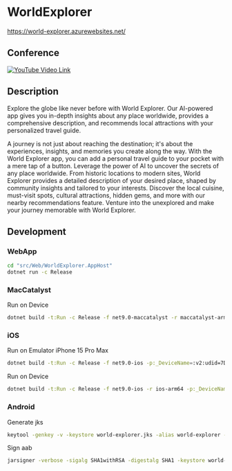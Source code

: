 # WorldExplorer

https://world-explorer.azurewebsites.net/

## Conference
[![YouTube Video Link](https://img.youtube.com/vi/sHVlg8Y6qlU/0.jpg)](https://www.youtube.com/watch?v=sHVlg8Y6qlU)

## Description

Explore the globe like never before with World Explorer. Our AI-powered app gives you in-depth insights about any place worldwide, provides a comprehensive description, and recommends local attractions with your personalized travel guide.

A journey is not just about reaching the destination; it's about the experiences, insights, and memories you create along the way. With the World Explorer app, you can add a personal travel guide to your pocket with a mere tap of a button. Leverage the power of AI to uncover the secrets of any place worldwide. From historic locations to modern sites, World Explorer provides a detailed description of your desired place, shaped by community insights and tailored to your interests. Discover the local cuisine, must-visit spots, cultural attractions, hidden gems, and more with our nearby recommendations feature. Venture into the unexplored and make your journey memorable with World Explorer.

## Development

### WebApp

```bash
cd "src/Web/WorldExplorer.AppHost"
dotnet run -c Release
```

### MacCatalyst

Run on Device

```bash
dotnet build -t:Run -c Release -f net9.0-maccatalyst -r maccatalyst-arm64
```

### iOS

Run on Emulator iPhone 15 Pro Max

```bash
dotnet build -t:Run -c Release -f net9.0-ios -p:_DeviceName=:v2:udid=7D850AFF-242B-41BC-A9A7-A0818D4CEF30
```

Run on Device

```bash
dotnet build -t:Run -c Release -f net9.0-ios -r ios-arm64 -p:_DeviceName=IDENTIFIER
```

### Android

Generate jks

```bash
keytool -genkey -v -keystore world-explorer.jks -alias world-explorer -keyalg RSA -keysize 2048 -validity 10000
```

Sign aab
```bash
jarsigner -verbose -sigalg SHA1withRSA -digestalg SHA1 -keystore world-explorer.jks com.vladislavantonyuk.worldexplorer.aab world-explorer  -storepass YOUR_PASSWORD
```
